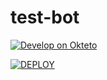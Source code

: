 # test-bot

[![Develop on Okteto](https://okteto.com/develop-okteto.svg)](https://cloud.okteto.com/deploy?repository=https://github.com/lightyagami/test-bot)

[![DEPLOY](https://www.herokucdn.com/deploy/button.svg)](https://heroku.com/deploy?template=https://github.com/lightyagami/test-bot.git)
